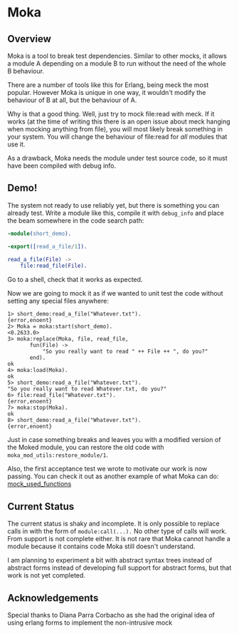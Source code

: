 # Moka

## Overview
Moka is a tool to break test dependencies. Similar to other mocks, it allows a
module A depending on a module B to run without the need of the whole B
behaviour.

There are a number of tools like this for Erlang, being meck the most
popular. However Moka is unique in one way, it wouldn't modify the behaviour of
B at all, but the behaviour of A.

Why is that a good thing. Well, just try to mock file:read with meck. If it
works (at the time of writing this there is an open issue about meck hanging
when mocking anything from file), you will most likely break something in your
system. You will change the behaviour of file:read for *all* modules that use
it.

As a drawback, Moka needs the module under test source code, so it must have
been compiled with debug info.

## Demo!

The system not ready to use reliably yet, but there is something you can already
test. Write a module like this, compile it with `debug_info` and place the beam
somewhere in the code search path:
```erlang
-module(short_demo).

-export([read_a_file/1]).

read_a_file(File) ->
    file:read_file(File).
```
Go to a shell, check that it works as expected.

Now we are going to mock it as if we wanted to unit test the code without
setting any special files anywhere:

    1> short_demo:read_a_file("Whatever.txt").
    {error,enoent}
    2> Moka = moka:start(short_demo).
    <0.2633.0>
    3> moka:replace(Moka, file, read_file,
           fun(File) ->
               "So you really want to read " ++ File ++ ", do you?"
           end).
    ok
    4> moka:load(Moka).
    ok
    5> short_demo:read_a_file("Whatever.txt").
    "So you really want to read Whatever.txt, do you?"
    6> file:read_file("Whatever.txt").
    {error,enoent}
    7> moka:stop(Moka).
    ok
    8> short_demo:read_a_file("Whatever.txt").
    {error,enoent}

Just in case something breaks and leaves you with a modified version of the
Moked module, you can restore the old code with
`moka_mod_utils:restore_module/1`.

Also, the first acceptance test we wrote to motivate our work is now
passing. You can check it out as another example of what Moka can do: [mock_used_functions](https://github.com/samuelrivas/moka/blob/master/test/acceptance/mock_used_functions_eunit.erl)

## Current Status

The current status is shaky and incomplete. It is only possible to replace calls
in with the form of `module:call(...).` No other type of calls will work. From
support is not complete either. It is not rare that Moka cannot handle a module
because it contains code Moka still doesn't understand.

I am planning to experiment a bit with abstract syntax trees instead of abstract
forms instead of developing full support for abstract forms, but that work is
not yet completed.

## Acknowledgements

Special thanks to Diana Parra Corbacho as she had the original idea of using
erlang forms to implement the non-intrusive mock
